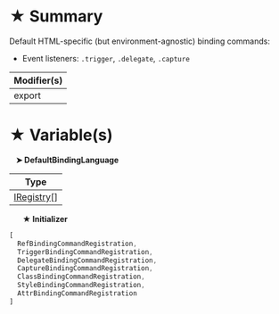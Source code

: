 # &#9733; Summary

Default HTML-specific (but environment-agnostic) binding commands:
- Event listeners: `.trigger`, `.delegate`, `.capture`

| Modifier(s)                            |
|----------------------------------------|
| export |

# &#9733; Variable(s)

&nbsp;&nbsp; **&#10148; DefaultBindingLanguage**

| Type                        |
|-----------------------------|
| [IRegistry](/kernel/interface/di/iregistry)[] |

&nbsp;&nbsp;&nbsp;&nbsp;&nbsp; **&#9733; Initializer**

```ts
[
  RefBindingCommandRegistration,
  TriggerBindingCommandRegistration,
  DelegateBindingCommandRegistration,
  CaptureBindingCommandRegistration,
  ClassBindingCommandRegistration,
  StyleBindingCommandRegistration,
  AttrBindingCommandRegistration
]
```